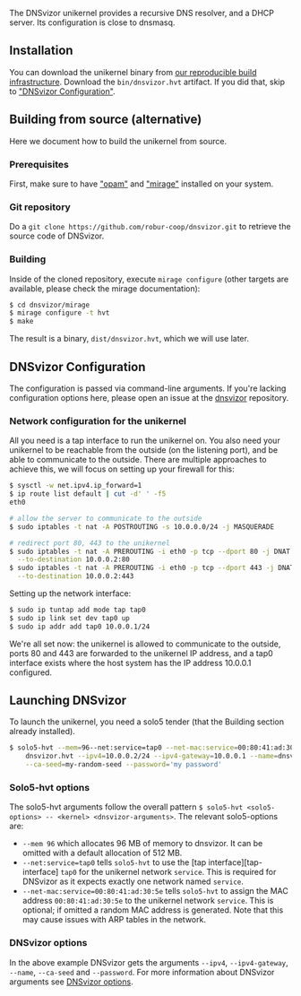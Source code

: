 The DNSvizor unikernel provides a recursive DNS resolver, and a DHCP server. Its
configuration is close to dnsmasq.

## Installation

You can download the unikernel binary from [our reproducible build infrastructure](https://builds.robur.coop/job/dnsvizor/build/latest). Download the `bin/dnsvizor.hvt` artifact.
If you did that, skip to ["DNSvizor Configuration"](#dnsvizor-configuration).

## Building from source (alternative)

Here we document how to build the unikernel from source.

### Prerequisites

First, make sure to have ["opam"](https://opam.ocaml.org) and
["mirage"](https://mirage.io) installed on your system.

### Git repository

Do a `git clone https://github.com/robur-coop/dnsvizor.git` to retrieve the
source code of DNSvizor.

### Building

Inside of the cloned repository, execute `mirage configure` (other targets are
available, please check the mirage documentation):

```sh
$ cd dnsvizor/mirage
$ mirage configure -t hvt
$ make
```

The result is a binary, `dist/dnsvizor.hvt`, which we will use later.

## DNSvizor Configuration

The configuration is passed via command-line arguments. If you're lacking
configuration options here, please open an issue at the
[dnsvizor](https://github.com/robur-coop/dnsvizor) repository.

### Network configuration for the unikernel

All you need is a tap interface to run the unikernel on. You also need your
unikernel to be reachable from the outside (on the listening port), and be able
to communicate to the outside. There are multiple approaches to achieve this,
we will focus on setting up your firewall for this:

```sh
$ sysctl -w net.ipv4.ip_forward=1
$ ip route list default | cut -d' ' -f5
eth0

# allow the server to communicate to the outside
$ sudo iptables -t nat -A POSTROUTING -s 10.0.0.0/24 -j MASQUERADE

# redirect port 80, 443 to the unikernel
$ sudo iptables -t nat -A PREROUTING -i eth0 -p tcp --dport 80 -j DNAT \
  --to-destination 10.0.0.2:80
$ sudo iptables -t nat -A PREROUTING -i eth0 -p tcp --dport 443 -j DNAT \
  --to-destination 10.0.0.2:443
```

Setting up the network interface:

```sh
$ sudo ip tuntap add mode tap tap0
$ sudo ip link set dev tap0 up
$ sudo ip addr add tap0 10.0.0.1/24
```

We're all set now: the unikernel is allowed to communicate to the outside,
ports 80 and 443 are forwarded to the unikernel IP address, and a tap0 interface
exists where the host system has the IP address 10.0.0.1 configured.

## Launching DNSvizor

To launch the unikernel, you need a solo5 tender (that the Building section
already installed).

```sh
$ solo5-hvt --mem=96--net:service=tap0 --net-mac:service=00:80:41:ad:30:5e -- \
    dnsvizor.hvt --ipv4=10.0.0.2/24 --ipv4-gateway=10.0.0.1 --name=dnsvizor \
    --ca-seed=my-random-seed --password='my password'
```

### Solo5-hvt options

The solo5-hvt arguments follow the overall pattern `$ solo5-hvt <solo5-options> -- <kernel> <dnsvizor-arguments>`.
The relevant solo5-options are:
- `--mem 96` which allocates 96 MB of memory to dnsvizor. It can be omitted with a default allocation of 512 MB.
- `--net:service=tap0` tells `solo5-hvt` to use the [tap interface][tap-interface] `tap0` for the unikernel network `service`. This is required for DNSvizor as it expects exactly one network named `service`.
- `--net-mac:service=00:80:41:ad:30:5e` tells `solo5-hvt` to assign the MAC address `00:80:41:ad:30:5e` to the unikernel network `service`. This is optional; if omitted a random MAC address is generated. Note that this may cause issues with ARP tables in the network.

### DNSvizor options

In the above example DNSvizor gets the arguments `--ipv4`, `--ipv4-gateway`, `--name`, `--ca-seed` and `--password`.
For more information about DNSvizor arguments see [DNSvizor options](./dnsvizor_options.md).
